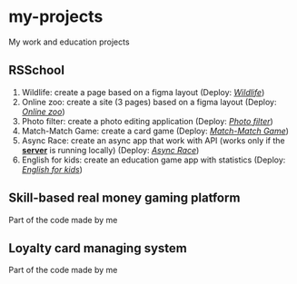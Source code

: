 # my-projects

My work and education projects

## RSSchool

1. Wildlife: create a page based on a figma layout (Deploy: _[Wildlife](https://rolling-scopes-school.github.io/pabizolka-JSFE2021Q1/wildlife/index.html)_)
2. Online zoo: create a site (3 pages) based on a figma layout (Deploy: _[Online zoo](https://rolling-scopes-school.github.io/pabizolka-JSFE2021Q1/online-zoo/pages/landing/landing.html)_)
3. Photo filter: create a photo editing application (Deploy: _[Photo filter](https://rolling-scopes-school.github.io/pabizolka-JSFE2021Q1/photo-filter/index.html)_)
4. Match-Match Game: create a card game (Deploy: _[Match-Match Game](https://rolling-scopes-school.github.io/pabizolka-JSFE2021Q1/match-match-game/dist/index.html)_)
5. Async Race: create an async app that work with API (works only if the **[server](https://github.com/mikhama/async-race-api)** is running locally) (Deploy: _[Async Race](https://rolling-scopes-school.github.io/pabizolka-JSFE2021Q1/async-race/dist/index.html)_)
6. English for kids: create an education game app with statistics (Deploy: _[ English for kids](https://rolling-scopes-school.github.io/pabizolka-JSFE2021Q1/english-for-kids/dist/index.html)_)

## Skill-based real money gaming platform
Part of the code made by me

## Loyalty card managing system
Part of the code made by me
